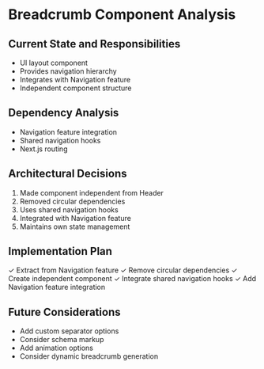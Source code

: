 # Breadcrumb Component Analysis

## Current State and Responsibilities

- UI layout component
- Provides navigation hierarchy
- Integrates with Navigation feature
- Independent component structure

## Dependency Analysis

- Navigation feature integration
- Shared navigation hooks
- Next.js routing

## Architectural Decisions

1. Made component independent from Header
2. Removed circular dependencies
3. Uses shared navigation hooks
4. Integrated with Navigation feature
5. Maintains own state management

## Implementation Plan

✓ Extract from Navigation feature
✓ Remove circular dependencies
✓ Create independent component
✓ Integrate shared navigation hooks
✓ Add Navigation feature integration

## Future Considerations

- Add custom separator options
- Consider schema markup
- Add animation options
- Consider dynamic breadcrumb generation